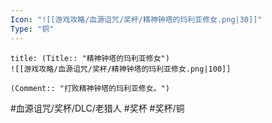 ```yaml
---
Icon: "![[游戏攻略/血源诅咒/奖杯/精神钟塔的玛利亚修女.png|30]]"
Type: "铜"
---
```

```ad-common-bronze-trophy
title: (Title:: "精神钟塔的玛利亚修女")
![[游戏攻略/血源诅咒/奖杯/精神钟塔的玛利亚修女.png|100]]

(Comment:: "打败精神钟塔的玛利亚修女。")
```

#血源诅咒/奖杯/DLC/老猎人 #奖杯 #奖杯/铜
